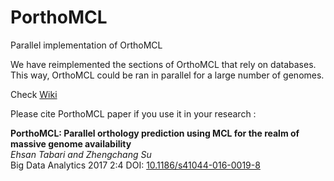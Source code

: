 # PorthoMCL
Parallel implementation of OrthoMCL

We have reimplemented the sections of OrthoMCL that rely on databases. This way, OrthoMCL could be ran in parallel for a large number of genomes.


Check [Wiki](https://github.com/etabari/PorthoMCL/wiki/)


Please cite PorthoMCL paper if you use it in your research : 

<b>PorthoMCL: Parallel orthology prediction using MCL for the realm of massive genome availability</b><br>
<i>Ehsan Tabari and Zhengchang Su</i><br>
Big Data Analytics 2017 2:4 DOI: [10.1186/s41044-016-0019-8](http://bdataanalytics.biomedcentral.com/articles/10.1186/s41044-016-0019-8)

